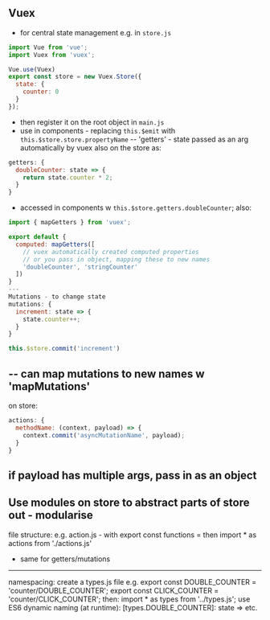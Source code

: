 ## Vuex
- for central state management
e.g. in `store.js`
```javascript
import Vue from 'vue';
import Vuex from 'vuex';

Vue.use(Vuex)
export const store = new Vuex.Store({
  state: {
    counter: 0
  }
});
```
- then register it on the root object in `main.js`
- use in components - replacing `this.$emit` with `this.$store.store.propertyName`
--
'getters' - state passed as an arg automatically by vuex
also on the store as:
```javascript
getters: {
  doubleCounter: state => {
    return state.counter * 2;
  }
}
```
- accessed in components w `this.$store.getters.doubleCounter`;
also:
```javascript
import { mapGetters } from 'vuex';

export default {
  computed: mapGetters([
    // vuex automatically created computed properties
    // or you pass in object, mapping these to new names
    'doubleCounter', 'stringCounter'
  ])
}
---
Mutations - to change state
mutations: {
  increment: state => {
    state.counter++;
  }
}

this.$store.commit('increment')
```
--
can map mutations to new names w 'mapMutations'
--
on store:
```javascript
actions: {
  methodName: (context, payload) => {
    context.commit('asyncMutationName', payload);
  }
}
```
if payload has multiple args, pass in as an object
---
Use modules on store to abstract parts of store out - modularise
---
file structure:
e.g. action.js - with export const functions = then import * as actions from './actions.js'
- same for getters/mutations
---
namespacing:
create a types.js file
e.g. export const DOUBLE_COUNTER = 'counter/DOUBLE_COUNTER';
export const CLICK_COUNTER = 'counter/CLICK_COUNTER';
then:
import * as types from '../types.js';
use ES6 dynamic naming (at runtime):
[types.DOUBLE_COUNTER]: state => etc.
